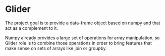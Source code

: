 
# Glider

The project goal is to provide a data-frame object based on numpy and
that act as a complement to it.

Numpy already provides a large set of operations for array
manipulation, so Glider role is to combine those operations in order
to bring features that make sense on sets of arrays like join or
groupby.

